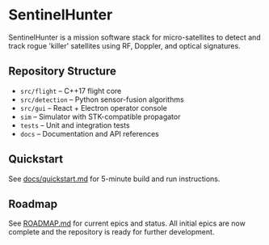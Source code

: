 # SentinelHunter

SentinelHunter is a mission software stack for micro-satellites to detect and track rogue 'killer' satellites using RF, Doppler, and optical signatures.

## Repository Structure
- `src/flight` – C++17 flight core
- `src/detection` – Python sensor-fusion algorithms
- `src/gui` – React + Electron operator console
- `sim` – Simulator with STK-compatible propagator
- `tests` – Unit and integration tests
- `docs` – Documentation and API references

## Quickstart
See [docs/quickstart.md](docs/quickstart.md) for 5-minute build and run instructions.

## Roadmap
See [ROADMAP.md](ROADMAP.md) for current epics and status. All initial epics are now complete and the repository is ready for further development.
